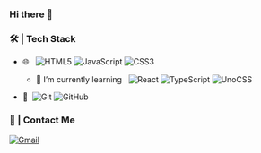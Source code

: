 ### Hi there 👋

### 🛠 | Tech Stack

- 🌐 &#160;
  ![HTML5](https://img.shields.io/badge/HTML5-blue?logo=html5&color=272629)
  ![JavaScript](https://img.shields.io/badge/JavaScript-blue?logo=javascript&color=272629)
  ![CSS3](https://img.shields.io/badge/CSS3-blue?logo=css3&logoColor=blue&color=272629)
 
  - 🌱 I’m currently learning &#160; 
   ![React](https://img.shields.io/badge/React-blue?style=flat&logo=react&color=272629)
   ![TypeScript](https://img.shields.io/badge/TypeScript-blue?style=flat&logo=typescript&color=272629)
   ![UnoCSS](https://img.shields.io/badge/UnoCSS-blue?style=flat&logo=unocss&color=272629)

- 🔧 &#160;![Git](https://img.shields.io/badge/-Git-333333?style=flat&logo=git)
![GitHub](https://img.shields.io/badge/-GitHub-333333?style=flat&logo=github)


### :speech_balloon: | Contact Me 
[![Gmail](https://img.shields.io/badge/-Gmail-c14438?style=flat&logo=Gmail&logoColor=white)](mailto:marcelolamas19@gmail.com)


<!--
**samuk16/samuk16** is a ✨ _special_ ✨ repository because its `README.md` (this file) appears on your GitHub profile.

Here are some ideas to get you started:

- 🔭 I’m currently working on ...
- 🌱 I’m currently learning ...
- 👯 I’m looking to collaborate on ...
- 🤔 I’m looking for help with ...
- 💬 Ask me about ...
- 📫 How to reach me: ...
- 😄 Pronouns: ...
- ⚡ Fun fact: ...
-->
 <!--![React](https://img.shields.io/badge/React-blue?logo=react&color=272629)-->
